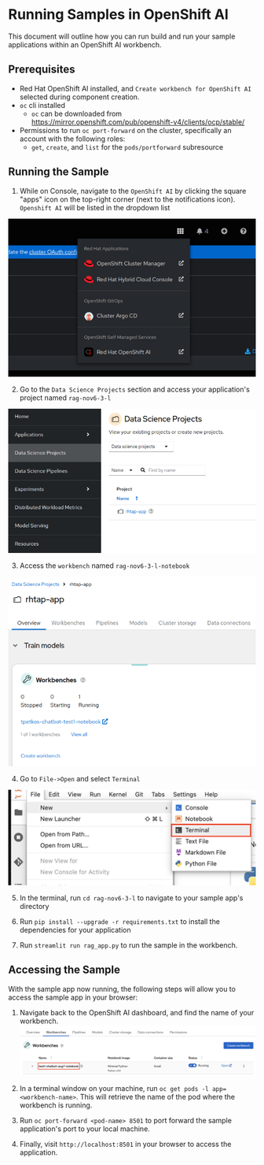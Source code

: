 # Running Samples in OpenShift AI

This document will outline how you can run build and run your sample applications within an OpenShift AI workbench.

## Prerequisites

- Red Hat OpenShift AI installed, and `Create workbench for OpenShift AI` selected during component creation.
- `oc` cli installed
   - `oc` can be downloaded from https://mirror.openshift.com/pub/openshift-v4/clients/ocp/stable/
- Permissions to run `oc port-forward` on the cluster, specifically an account with the following roles:
   - `get`, `create`, and `list` for the `pods/portforward` subresource

## Running the Sample

1) While on Console, navigate to the `OpenShift AI` by clicking the square "apps" icon on the top-right corner (next to the notifications icon). `Openshift AI` will be listed in the dropdown list

![image](./images/access-openshift-ai.png)

2) Go to the `Data Science Projects` section and access your application's project named `rag-nov6-3-l`

![image](./images/data-science-projects.png)

3) Access the `workbench` named `rag-nov6-3-l-notebook`

![image](./images/access-workbench.png)

4) Go to `File->Open` and select `Terminal`

![image](./images/open-terminal.png)

5) In the terminal, run `cd rag-nov6-3-l` to navigate to your sample app's directory

6) Run `pip install --upgrade -r requirements.txt` to install the dependencies for your application

7) Run `streamlit run rag_app.py` to run the sample in the workbench.

## Accessing the Sample

With the sample app now running, the following steps will allow you to access the sample app in your browser:

1) Navigate back to the OpenShift AI dashboard, and find the name of your workbench.
![image](./images/workbench-name.png)

2) In a terminal window on your machine, run `oc get pods -l app=<workbench-name>`. This will retrieve the name of the pod where the workbench is running.

3) Run `oc port-forward <pod-name> 8501` to port forward the sample application's port to your local machine.

4) Finally, visit `http://localhost:8501` in your browser to access the application.